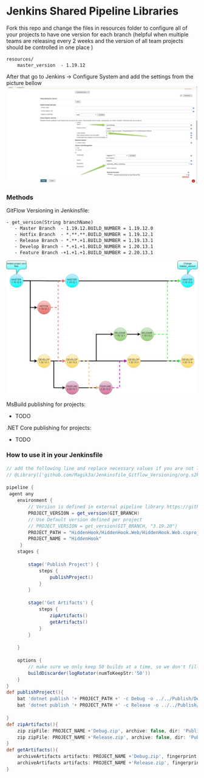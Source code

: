 # Jenkins Shared Pipeline Libraries
Fork this repo and change the files in resources folder to configure all of your projects to have one version for each branch (helpful when multiple teams are releasing every 2 weeks and the version of all team projects should be controlled in one place )
```
resources/
    master_version  - 1.19.12
```
After that go to Jenkins -> Configure System and add the settings from the picture bellow
![Pipeline detail flow](docs/images/2019-06-29_18h01_13.png)

### Methods
GitFlow Versioning in Jenkinsfile:
```
- get_version(String branchName)
   - Master Branch  - 1.19.12.BUILD_NUMBER = 1.19.12.0
   - Hotfix Branch  - *.**.**.BUILD_NUMBER = 1.19.12.1
   - Release Branch - *.**.+1.BUILD_NUMBER = 1.19.13.1
   - Develop Branch - *.+1.+1.BUILD_NUMBER = 1.20.13.1
   - Feature Branch -+1.+1.+1.BUILD_NUMBER = 2.20.13.1
```

![GitFlow](docs/images/2019-06-29_23h03_51.png)


MsBuild publishing for projects:
- TODO
 
.NET Core publishing for projects:
- TODO
### How to use it in your Jenkinsfile 

```Groovy
// add the following line and replace necessary values if you are not loading the library implicitly
// @Library(['github.com/Magik3a/Jenkinsfile_Gitflow_Versioning/org.s2kdesign']) _

pipeline {
 agent any
    environment {
        // Version is defined in external pipeline library https://github.com/Magik3a/Jenkinsfile_Gitflow_Versioning
        PROJECT_VERSION = get_version(GIT_BRANCH)
        // Use Default version defined per project
        // PROJECT_VERSION = get_version(GIT_BRANCH, "3.19.20")
        PROJECT_PATH = "HiddenHook/HiddenHook.Web/HiddenHook.Web.csproj"
        PROJECT_NAME = "HiddenHook"  
     }
    stages {
            
        stage('Publish Project') {
            steps {
                publishProject()
            }
        }

        stage('Get Artifacts') {
            steps {
                zipArtifacts()
                getArtifacts()
            }        
        }
				
    }

    options {
        // make sure we only keep 50 builds at a time, so we don't fill up our storage!
        buildDiscarder(logRotator(numToKeepStr:'50'))
    }
}
def publishProject(){
    bat 'dotnet publish '+ PROJECT_PATH +' -c Debug -o ../../Publish/Debug /P:AssemblyVersion='+ PROJECT_VERSION +' /P:Version='+ PROJECT_VERSION 
    bat 'dotnet publish '+ PROJECT_PATH +' -c Release -o ../../Publish/Release /P:AssemblyVersion='+ PROJECT_VERSION +' /P:Version='+ PROJECT_VERSION 
     
}
def zipArtifacts(){
    zip zipFile: PROJECT_NAME +'Debug.zip', archive: false, dir: 'Publish/Debug'
    zip zipFile: PROJECT_NAME +'Release.zip', archive: false, dir: 'Publish/Release'
}
def getArtifacts(){    
    archiveArtifacts artifacts: PROJECT_NAME +'Debug.zip', fingerprint: true
    archiveArtifacts artifacts: PROJECT_NAME +'Release.zip', fingerprint: true
}
```